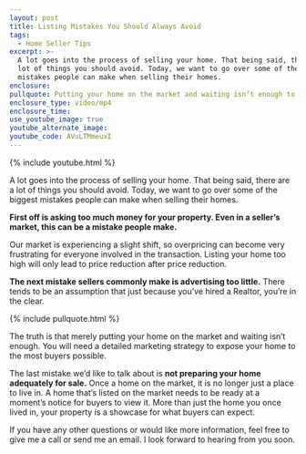 ```yaml
---
layout: post
title: Listing Mistakes You Should Always Avoid
tags:
  - Home Seller Tips
excerpt: >-
  A lot goes into the process of selling your home. That being said, there are a
  lot of things you should avoid. Today, we want to go over some of the biggest
  mistakes people can make when selling their homes.
enclosure:
pullquote: Putting your home on the market and waiting isn’t enough to successfully sell.
enclosure_type: video/mp4
enclosure_time:
use_youtube_image: true
youtube_alternate_image:
youtube_code: AVuLTMmeuxI
---
```



{% include youtube.html %}

A lot goes into the process of selling your home. That being said, there are a lot of things you should avoid. Today, we want to go over some of the biggest mistakes people can make when selling their homes.

**First off is asking too much money for your property. Even in a seller’s market, this can be a mistake people make.**

Our market is experiencing a slight shift, so overpricing can become very frustrating for everyone involved in the transaction. Listing your home too high will only lead to price reduction after price reduction.

**The next mistake sellers commonly make is advertising too little.** There tends to be an assumption that just because you’ve hired a Realtor, you’re in the clear.

{% include pullquote.html %}

The truth is that merely putting your home on the market and waiting isn’t enough. You will need a detailed marketing strategy to expose your home to the most buyers possible.

The last mistake we’d like to talk about is **not preparing your home adequately for sale.** Once a home on the market, it is no longer just a place to live in. A home that’s listed on the market needs to be ready at a moment’s notice for buyers to view it. More than just the home you once lived in, your property is a showcase for what buyers can expect.

If you have any other questions or would like more information, feel free to give me a call or send me an email. I look forward to hearing from you soon.
